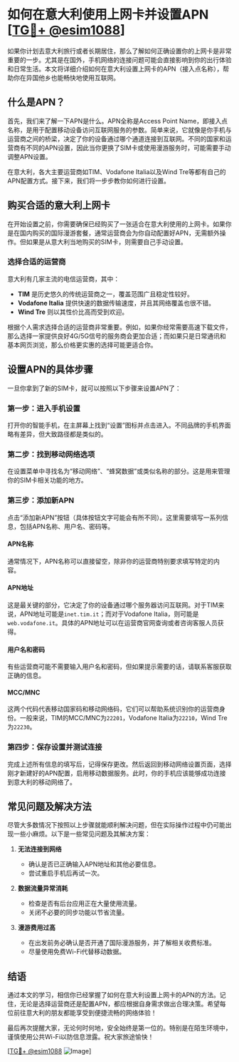 # 如何在意大利使用上网卡并设置APN [[TG💪+ @esim1088](https://t.me/s/esim1088)]

如果你计划去意大利旅行或者长期居住，那么了解如何正确设置你的上网卡是非常重要的一步。尤其是在国外，手机网络的连接问题可能会直接影响到你的出行体验和日常生活。本文将详细介绍如何在意大利设置上网卡的APN（接入点名称），帮助你在异国他乡也能畅快地使用互联网。

## 什么是APN？

首先，我们来了解一下APN是什么。APN全称是Access Point Name，即接入点名称，是用于配置移动设备访问互联网服务的参数。简单来说，它就像是你手机与运营商之间的桥梁，决定了你的设备通过哪个通道连接到互联网。不同的国家和运营商有不同的APN设置，因此当你更换了SIM卡或使用漫游服务时，可能需要手动调整APN设置。

在意大利，各大主要运营商如TIM、Vodafone Italia以及Wind Tre等都有自己的APN配置方式。接下来，我们将一步步教你如何进行设置。

## 购买合适的意大利上网卡

在开始设置之前，你需要确保已经购买了一张适合在意大利使用的上网卡。如果你是在国内购买的国际漫游套餐，通常运营商会为你自动配置好APN，无需额外操作。但如果是从意大利当地购买的SIM卡，则需要自己手动设置。

### 选择合适的运营商

意大利有几家主流的电信运营商，其中：

- **TIM** 是历史悠久的传统运营商之一，覆盖范围广且稳定性较好。
- **Vodafone Italia** 提供快速的数据传输速度，并且其网络覆盖也很不错。
- **Wind Tre** 则以其性价比高而受到欢迎。

根据个人需求选择合适的运营商非常重要。例如，如果你经常需要高速下载文件，那么选择一家提供良好4G/5G信号的服务商会更加合适；而如果只是日常通讯和基本网页浏览，那么价格更实惠的选择可能更适合你。

## 设置APN的具体步骤

一旦你拿到了新的SIM卡，就可以按照以下步骤来设置APN了：

### 第一步：进入手机设置

打开你的智能手机，在主屏幕上找到“设置”图标并点击进入。不同品牌的手机界面略有差异，但大致路径都是类似的。

### 第二步：找到移动网络选项

在设置菜单中寻找名为“移动网络”、“蜂窝数据”或类似名称的部分。这是用来管理你的SIM卡相关功能的地方。

### 第三步：添加新APN

点击“添加新APN”按钮（具体按钮文字可能会有所不同）。这里需要填写一系列信息，包括APN名称、用户名、密码等。

#### APN名称
通常情况下，APN名称可以直接留空，除非你的运营商特别要求填写特定的内容。

#### APN地址
这是最关键的部分，它决定了你的设备通过哪个服务器访问互联网。对于TIM来说，APN地址可能是`inet.tim.it`；而对于Vodafone Italia，则可能是`web.vodafone.it`。具体的APN地址可以在运营商官网查询或者咨询客服人员获得。

#### 用户名和密码
有些运营商可能不需要输入用户名和密码，但如果提示需要的话，请联系客服获取正确的信息。

#### MCC/MNC
这两个代码代表移动国家码和移动网络码，它们可以帮助系统识别你的运营商身份。一般来说，TIM的MCC/MNC为`22201`，Vodafone Italia为`22210`，Wind Tre为`22230`。

### 第四步：保存设置并测试连接

完成上述所有信息的填写后，记得保存更改。然后返回到移动网络设置页面，选择刚才新建好的APN配置，启用移动数据服务。此时，你的手机应该能够成功连接到意大利的移动网络了。

## 常见问题及解决方法

尽管大多数情况下按照以上步骤就能顺利解决问题，但在实际操作过程中仍可能出现一些小麻烦。以下是一些常见问题及其解决方案：

1. **无法连接到网络**
   - 确认是否已正确输入APN地址和其他必要信息。
   - 尝试重启手机后再试一次。
   
2. **数据流量异常消耗**
   - 检查是否有后台应用正在大量使用流量。
   - 关闭不必要的同步功能以节省流量。

3. **漫游费用过高**
   - 在出发前务必确认是否开通了国际漫游服务，并了解相关收费标准。
   - 尽量使用免费Wi-Fi代替移动数据。

## 结语

通过本文的学习，相信你已经掌握了如何在意大利设置上网卡的APN的方法。记住，无论是选择运营商还是配置APN，都应根据自身需求做出合理决策。希望每位前往意大利的朋友都能享受到便捷流畅的网络体验！

最后再次提醒大家，无论何时何地，安全始终是第一位的。特别是在陌生环境中，谨慎使用公共Wi-Fi以防信息泄露。祝大家旅途愉快！

[[TG💪+ @esim1088](https://t.me/s/esim1088) ![Image](https://i.postimg.cc/4NQfJmqS/Snipaste-2025-05-13-00-14-12.png)]